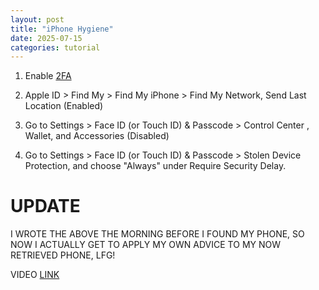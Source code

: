```yaml
---
layout: post
title: "iPhone Hygiene"
date: 2025-07-15
categories: tutorial
---
```


1. Enable [2FA](https://support.apple.com/en-us/102660)

2. Apple ID > Find My > Find My iPhone > Find My Network, Send Last Location (Enabled)

3. Go to Settings > Face ID (or Touch ID) & Passcode > Control Center , Wallet, and Accessories (Disabled)

4. Go to Settings > Face ID (or Touch ID) & Passcode > Stolen Device Protection, and choose "Always" under Require Security Delay.

# UPDATE

I WROTE THE ABOVE THE MORNING BEFORE I FOUND MY PHONE, SO NOW I ACTUALLY GET TO APPLY MY OWN ADVICE TO MY NOW RETRIEVED PHONE, LFG!

VIDEO [LINK](https://youtu.be/NznliWDjmio)
